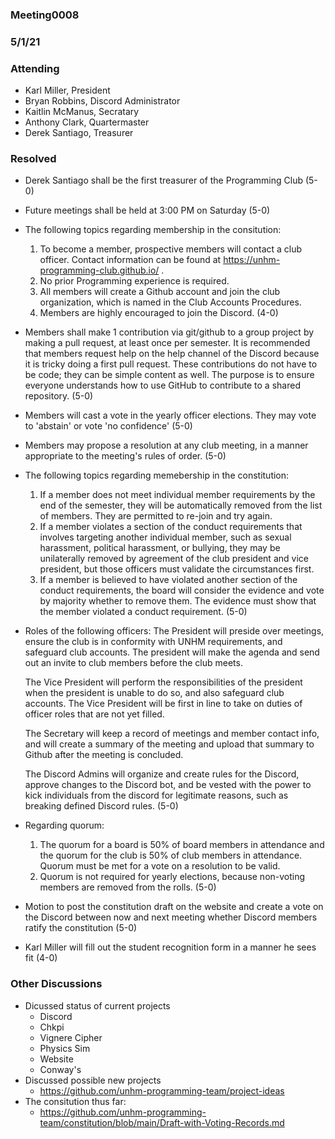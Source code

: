 ### Meeting0008
### 5/1/21

### Attending
- Karl Miller, President
- Bryan Robbins, Discord Administrator
- Kaitlin McManus, Secratary 
- Anthony Clark, Quartermaster
- Derek Santiago, Treasurer 

### Resolved 
- Derek Santiago shall be the first treasurer of the Programming Club (5-0)
- Future meetings shall be held at 3:00 PM on Saturday (5-0)
- The following topics regarding membership in the consitution: 
    1. To become a member, prospective members will contact a club officer. Contact information can be  found at https://unhm-programming-club.github.io/ .
    2. No prior Programming experience is required.
    3. All members will create a Github account and join the club organization, which is named in the Club Accounts Procedures.
    4. Members are highly encouraged to join the Discord.
     (4-0)
- Members shall make 1 contribution via git/github to a group project by making a pull request, at least once per semester. It is recommended that members request help on the help channel of the Discord because it is tricky doing a first pull request. These contributions do not have to be code; they can be simple content as well. The purpose is to ensure everyone understands how to use GitHub to contribute to a shared repository. (5-0)
- Members will cast a vote in the yearly officer elections. They may vote to 'abstain' or vote 'no confidence' (5-0)
- Members may propose a resolution at any club meeting, in a manner appropriate to the meeting's rules of order. (5-0)
- The following topics regarding memebership in the constitution:
    1. If a member does not meet individual member requirements by the end of the semester, they will be automatically removed from the list of members. They are permitted to re-join and try again.
    2.  If a member violates a section of the conduct requirements that involves targeting another individual member, such as sexual harassment, political harassment, or bullying, they may be unilaterally removed by agreement of the club president and vice president, but those officers must validate the circumstances first.
    3.  If a member is believed to have violated another section of the conduct requirements, the board will consider the evidence and vote by majority whether to remove them. The evidence must show that the member violated a conduct requirement. (5-0)
- Roles of the following officers: 
    The President will preside over meetings, ensure the club is in conformity with UNHM requirements, and safeguard club accounts. The president will make the agenda and send out an invite to club members before the club meets.

    The Vice President will perform the responsibilities of the president when the president is unable to do so, and also safeguard club accounts. The Vice President will be first in line to take on duties of officer roles that are not yet filled.

    The Secretary will keep a record of meetings and member contact info, and will create a summary of the meeting and upload that summary to Github after the meeting is concluded. 

    The Discord Admins will organize and create rules for the Discord, approve changes to the Discord bot, and be vested with the power to kick individuals from the discord for legitimate reasons, such as breaking defined Discord rules. 
    (5-0)
- Regarding quorum:
    1. The quorum for a board is 50% of board members in attendance and the quorum for the club is 50% of club members in attendance. Quorum must be met for a vote on a resolution to be valid.
    2. Quorum is not required for yearly elections, because non-voting members are removed from the rolls. 
    (5-0)
- Motion to post the constitution draft on the website and create a vote on the Discord between now and next meeting whether Discord members ratify the constitution (5-0)  
- Karl Miller will fill out the student recognition form in a manner he sees fit (4-0)  

### Other Discussions     
- Dicussed status of current projects 
     - Discord
     - Chkpi
     - Vignere Cipher
     - Physics Sim
     - Website
     - Conway's    
- Discussed possible new projects
    - https://github.com/unhm-programming-team/project-ideas
- The consitution thus far:       
    - https://github.com/unhm-programming-team/constitution/blob/main/Draft-with-Voting-Records.md 